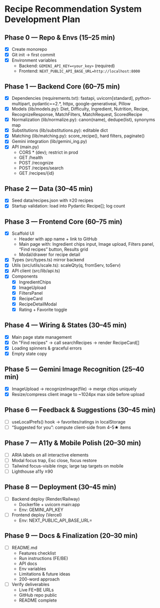 # Recipe Recommendation System Development Plan

## Phase 0 — Repo & Envs (15–25 min)
- [x] Create monorepo
- [x] Git init → first commit
- [x] Environment variables
  - Backend: `GEMINI_API_KEY=<your_key>` (required)
  - Frontend: `NEXT_PUBLIC_API_BASE_URL=http://localhost:8000`

## Phase 1 — Backend Core (60–75 min)
- [x] Dependencies (requirements.txt): fastapi, uvicorn[standard], python-multipart, pydantic==2.*, httpx, google-generativeai, Pillow
- [x] Models (lib/models.py): Diet, Difficulty, Ingredient, Nutrition, Recipe, RecognizeResponse, MatchFilters, MatchRequest, ScoredRecipe
- [x] Normalization (lib/normalize.py): canon(name), dedupe(list), synonyms map
- [x] Substitutions (lib/substitutions.py): editable dict
- [x] Matching (lib/matching.py): score_recipe(), hard filters, paginate()
- [x] Gemini integration (lib/gemini_ing.py)
- [x] API (main.py)
  - CORS * (dev); restrict in prod
  - GET /health
  - POST /recognize
  - POST /recipes/search
  - GET /recipes/{id}

## Phase 2 — Data (30–45 min)
- [x] Seed data/recipes.json with ≥20 recipes
- [x] Startup validation: load into Pydantic Recipe[]; log count

## Phase 3 — Frontend Core (60–75 min)
- [x] Scaffold UI
  - Header with app name + link to GitHub
  - Main page with: Ingredient chips input, Image upload, Filters panel, “Find recipes” button, Results grid
  - Modal/drawer for recipe detail
- [x] Types (src/types.ts) mirror backend
- [x] Utils (src/utils/scale.ts): scaleQty(q, fromServ, toServ)
- [x] API client (src/lib/api.ts)
- [x] Components
  - [x] IngredientChips
  - [x] ImageUpload
  - [x] FiltersPanel
  - [x] RecipeCard
  - [x] RecipeDetailModal
  - [x] Rating + Favorite toggle

## Phase 4 — Wiring & States (30–45 min)
- [x] Main page state management
- [x] On "Find recipes" → call searchRecipes → render RecipeCard[]
- [x] Loading spinners & graceful errors
- [x] Empty state copy

## Phase 5 — Gemini Image Recognition (25–40 min)
- [x] ImageUpload → recognizeImage(file) → merge chips uniquely
- [x] Resize/compress client image to ~1024px max side before upload

## Phase 6 — Feedback & Suggestions (30–45 min)
- [ ] useLocalPrefs() hook → favorites/ratings in localStorage
- [ ] “Suggested for you”: compute client-side from 4–5★ items

## Phase 7 — A11y & Mobile Polish (20–30 min)
- [ ] ARIA labels on all interactive elements
- [ ] Modal focus trap, Esc close, focus restore
- [ ] Tailwind focus-visible rings; large tap targets on mobile
- [ ] Lighthouse a11y ≥90

## Phase 8 — Deployment (30–45 min)
- [ ] Backend deploy (Render/Railway)
  - Dockerfile + uvicorn main:app
  - Env: GEMINI_API_KEY
- [ ] Frontend deploy (Vercel)
  - Env: NEXT_PUBLIC_API_BASE_URL=<backend-public-url>

## Phase 9 — Docs & Finalization (20–30 min)
- [ ] README.md
  - Features checklist
  - Run instructions (FE/BE)
  - API docs
  - Env variables
  - Limitations & future ideas
  - 200-word approach
- [ ] Verify deliverables
  - Live FE+BE URLs
  - GitHub repo public
  - README complete